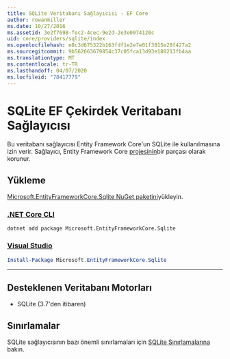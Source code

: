 ```yaml
---
title: SQLite Veritabanı Sağlayıcısı - EF Core
author: rowanmiller
ms.date: 10/27/2016
ms.assetid: 3e2f7698-fec2-4cec-9e2d-2e3e0074120c
uid: core/providers/sqlite/index
ms.openlocfilehash: e8c3d675322b163fdf1e2e7e01f3815e28f427a2
ms.sourcegitcommit: 9b562663679854c37c05fca13d93e180213fb4aa
ms.translationtype: MT
ms.contentlocale: tr-TR
ms.lasthandoff: 04/07/2020
ms.locfileid: "78417779"
---
```

# <a name="sqlite-ef-core-database-provider"></a>SQLite EF Çekirdek Veritabanı Sağlayıcısı

Bu veritabanı sağlayıcısı Entity Framework Core'un SQLite ile kullanılmasına izin verir. Sağlayıcı, Entity Framework Core [projesinin](https://github.com/aspnet/EntityFrameworkCore)bir parçası olarak korunur.

## <a name="install"></a>Yükleme

[Microsoft.EntityFrameworkCore.Sqlite NuGet paketini](https://www.nuget.org/packages/Microsoft.EntityFrameworkCore.Sqlite/)yükleyin.

### <a name="net-core-cli"></a>[.NET Core CLI](#tab/dotnet-core-cli)

```dotnetcli
dotnet add package Microsoft.EntityFrameworkCore.Sqlite
```

### <a name="visual-studio"></a>[Visual Studio](#tab/vs)

``` powershell
Install-Package Microsoft.EntityFrameworkCore.Sqlite
```

***

## <a name="supported-database-engines"></a>Desteklenen Veritabanı Motorları

* SQLite (3.7'den itibaren)

## <a name="limitations"></a>Sınırlamalar

SQLite sağlayıcısının bazı önemli sınırlamaları için [SQLite Sınırlamalarına](limitations.md) bakın.

